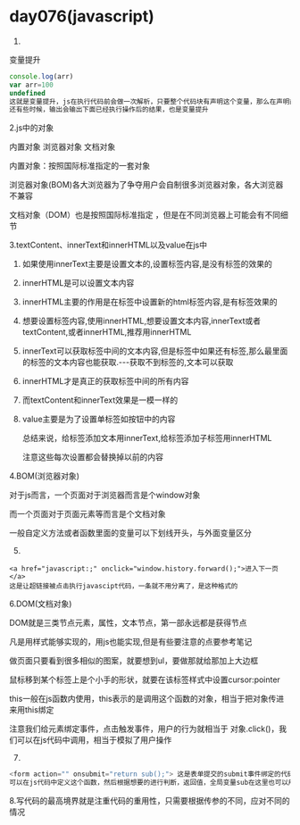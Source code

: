 # day076(javascript)

1.

变量提升

```javascript
console.log(arr)
var arr=100
undefined
这就是变量提升，js在执行代码前会做一次解析，只要整个代码块有声明这个变量，那么在声明前的代码里都是可以使用这个变量的,变量值为undefined
还有些时候，输出会输出下面已经执行操作后的结果，也是变量提升
```

2.js中的对象

内置对象 浏览器对象 文档对象

内置对象：按照国际标准指定的一套对象

浏览器对象(BOM)各大浏览器为了争夺用户会自制很多浏览器对象，各大浏览器不兼容

文档对象（DOM）也是按照国际标准指定 ，但是在不同浏览器上可能会有不同细节

3.textContent、innerText和innerHTML以及value在js中

1. 如果使用innerText主要是设置文本的,设置标签内容,是没有标签的效果的

2. innerHTML是可以设置文本内容

3. innerHTML主要的作用是在标签中设置新的html标签内容,是有标签效果的

4. 想要设置标签内容,使用innerHTML,想要设置文本内容,innerText或者textContent,或者innerHTML,推荐用innerHTML

5. innerText可以获取标签中间的文本内容,但是标签中如果还有标签,那么最里面的标签的文本内容也能获取.---获取不到标签的,文本可以获取

6. innerHTML才是真正的获取标签中间的所有内容

7. 而textContent和innerText效果是一模一样的

8. value主要是为了设置单标签如按钮中的内容

   总结来说，给标签添加文本用innerText,给标签添加子标签用innerHTML

   注意这些每次设置都会替换掉以前的内容

4.BOM(浏览器对象)

对于js而言，一个页面对于浏览器而言是个window对象

而一个页面对于页面元素等而言是个文档对象

一般自定义方法或者函数里面的变量可以下划线开头，与外面变量区分

5.

```
<a href="javascript:;" onclick="window.history.forward();">进入下一页</a>
这是让超链接被点击执行javascipt代码，一条就不用分离了，是这种格式的
```

6.DOM(文档对象)

DOM就是三类节点元素，属性，文本节点，第一部永远都是获得节点

凡是用样式能够实现的，用js也能实现,但是有些要注意的点要参考笔记

做页面只要看到很多相似的图案，就要想到ul，要做那就给那加上大边框

鼠标移到某个标签上是个小手的形状，就要在该标签样式中设置cursor:pointer

this一般在js函数内使用，this表示的是调用这个函数的对象，相当于把对象传进来用this绑定

注意我们给元素绑定事件，点击触发事件，用户的行为就相当于 对象.click()，我们可以在js代码中调用，相当于模拟了用户操作

7.

```js
<form action="" onsubmit="return sub();"> 这是表单提交的submit事件绑定的代码，用return语句 ，后面的sub()函数返回true或者false，返回 true就可以提交
可以在js代码中定义这个函数，然后根据想要的进行判断，返回值，全局变量sub在这里也可以用
```

8.写代码的最高境界就是注重代码的重用性，只需要根据传参的不同，应对不同的情况